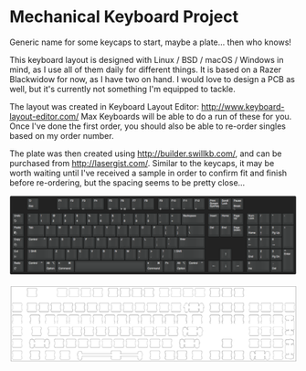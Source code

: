 # Mechanical Keyboard Project
Generic name for some keycaps to start, maybe a plate... then who knows!

This keyboard layout is designed with Linux / BSD / macOS / Windows in mind, as I use all of them daily for different things. It is based on a Razer Blackwidow for now, as I have two on hand. I would love to design a PCB as well, but it's currently not something I'm equipped to tackle. 

The layout was created in Keyboard Layout Editor: http://www.keyboard-layout-editor.com/ Max Keyboards will be able to do a run of these for you. Once I've done the first order, you should also be able to re-order singles based on my order number. 

The plate was then created using http://builder.swillkb.com/, and can be purchased from http://lasergist.com/. Similar to the keycaps, it may be worth waiting until I've received a sample in order to confirm fit and finish before re-ordering, but the spacing seems to be pretty close...

![Keyboard Layout](/layout.png)

![Keyboard Plate](/plate.png)
